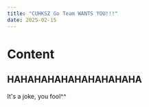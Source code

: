 ```yaml
---
title: "CUHKSZ Go Team WANTS YOU!!!"
date: 2025-02-15
---
```


# Content
## HAHAHAHAHAHAHAHAHAHA
It's a joke, you fool^^
